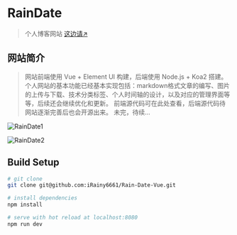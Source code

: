# RainDate

> 个人博客网站 [这边请↗](http://www.jianking.vip/)

## 网站简介

> 网站前端使用 Vue + Element UI 构建，后端使用 Node.js + Koa2 搭建。 个人网站的基本功能已经基本实现包括：markdown格式文章的编写、图片的上传与下载、技术分类标签、个人时间轴的设计，以及对应的管理界面等等，后续还会继续优化和更新。 前端源代码可在此处查看，后端源代码待网站逐渐完善后也会开源出来。 未完，待续...

![RainDate1](https://raindate.oss-cn-hangzhou.aliyuncs.com/RainDate/raindate1.png)

![RainDate2](https://raindate.oss-cn-hangzhou.aliyuncs.com/RainDate/raindata2.png)

## Build Setup

``` bash
# git clone
git clone git@github.com:iRainy6661/Rain-Date-Vue.git

# install dependencies
npm install

# serve with hot reload at localhost:8080
npm run dev
```
